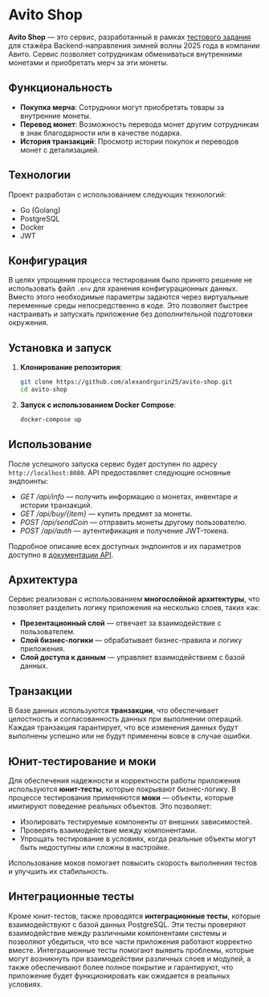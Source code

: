 # Avito Shop

**Avito Shop** — это сервис, разработанный в рамках [тестового задания](https://github.com/avito-tech/tech-internship/blob/main/Tech%20Internships/Backend/Backend-trainee-assignment-winter-2025/Backend-trainee-assignment-winter-2025.md) для стажёра Backend-направления зимней волны 2025 года в компании Авито. Сервис позволяет сотрудникам обмениваться внутренними монетами и приобретать мерч за эти монеты.

## Функциональность

- **Покупка мерча**: Сотрудники могут приобретать товары за внутренние монеты.
- **Перевод монет**: Возможность перевода монет другим сотрудникам в знак благодарности или в качестве подарка.
- **История транзакций**: Просмотр истории покупок и переводов монет с детализацией.

## Технологии

Проект разработан с использованием следующих технологий:

- Go (Golang)
- PostgreSQL
- Docker
- JWT

## Конфигурация

В целях упрощения процесса тестирования было принято решение не использовать файл `.env` для хранения конфигурационных данных. Вместо этого необходимые параметры задаются через виртуальные переменные среды непосредственно в коде. Это позволяет быстрее настраивать и запускать приложение без дополнительной подготовки окружения.

## Установка и запуск

1. **Клонирование репозитория**:

   ```bash
   git clone https://github.com/alexandrgurin25/avito-shop.git
   cd avito-shop

2. **Запуск с использованием Docker Compose**:
   ```bash
   docker-compose up

## Использование

После успешного запуска сервис будет доступен по адресу `http://localhost:8080`. API предоставляет следующие основные эндпоинты:
- *GET /api/info*        — получить информацию о монетах, инвентаре и истории транзакций.
- *GET /api/buy/{item}*  — купить предмет за монеты.
- *POST /api/sendCoin*   — отправить монеты другому пользователю.
- *POST /api/auth*       — аутентификация и получение JWT-токена.

Подробное описание всех доступных эндпоинтов и их параметров доступно в [документации API](https://github.com/avito-tech/tech-internship/blob/main/Tech%20Internships/Backend/Backend-trainee-assignment-winter-2025/schema.json).

## Архитектура

Сервис реализован с использованием **многослойной архитектуры**, что позволяет разделить логику приложения на несколько слоев, таких как:

- **Презентационный слой** — отвечает за взаимодействие с пользователем.
- **Слой бизнес-логики** — обрабатывает бизнес-правила и логику приложения.
- **Слой доступа к данным** — управляет взаимодействием с базой данных.

## Транзакции

В базе данных используются **транзакции**, что обеспечивает целостность и согласованность данных при выполнении операций. Каждая транзакция гарантирует, что все изменения данных будут выполнены успешно или не будут применены вовсе в случае ошибки.

## Юнит-тестирование и моки

Для обеспечения надежности и корректности работы приложения используются **юнит-тесты**, которые покрывают бизнес-логику. В процессе тестирования применяются **моки** — объекты, которые имитируют поведение реальных объектов. Это позволяет:

- Изолировать тестируемые компоненты от внешних зависимостей.
- Проверять взаимодействие между компонентами.
- Упрощать тестирование в условиях, когда реальные объекты могут быть недоступны или сложны в настройке.

Использование моков помогает повысить скорость выполнения тестов и улучшить их стабильность.

## Интеграционные тесты

Кроме юнит-тестов, также проводятся **интеграционные тесты**, которые взаимодействуют с базой данных PostgreSQL. Эти тесты проверяют взаимодействие между различными компонентами системы и позволяют убедиться, что все части приложения работают корректно вместе. Интеграционные тесты помогают выявить проблемы, которые могут возникнуть при взаимодействии различных слоев и модулей, а также обеспечивают более полное покрытие и гарантируют, что приложение будет функционировать как ожидается в реальных условиях.

